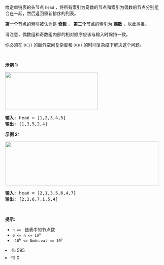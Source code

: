 <p>给定单链表的头节点&nbsp;<code>head</code>&nbsp;，将所有索引为奇数的节点和索引为偶数的节点分别组合在一起，然后返回重新排序的列表。</p>

<p><strong>第一个</strong>节点的索引被认为是 <strong>奇数</strong> ， <strong>第二个</strong>节点的索引为&nbsp;<strong>偶数</strong> ，以此类推。</p>

<p>请注意，偶数组和奇数组内部的相对顺序应该与输入时保持一致。</p>

<p>你必须在&nbsp;<code>O(1)</code>&nbsp;的额外空间复杂度和&nbsp;<code>O(n)</code>&nbsp;的时间复杂度下解决这个问题。</p>

<p>&nbsp;</p>

<p><strong>示例 1:</strong></p>

<p><img src="https://assets.leetcode.com/uploads/2021/03/10/oddeven-linked-list.jpg" style="height: 123px; width: 300px;" /></p>

<pre>
<strong>输入: </strong>head = [1,2,3,4,5]
<strong>输出:</strong>&nbsp;[1,3,5,2,4]</pre>

<p><strong>示例 2:</strong></p>

<p><img src="https://assets.leetcode.com/uploads/2021/03/10/oddeven2-linked-list.jpg" style="height: 142px; width: 500px;" /></p>

<pre>
<strong>输入:</strong> head = [2,1,3,5,6,4,7]
<strong>输出:</strong> [2,3,6,7,1,5,4]</pre>

<p>&nbsp;</p>

<p><strong>提示:</strong></p>

<ul>
	<li><code>n ==&nbsp;</code> 链表中的节点数</li>
	<li><code>0 &lt;= n &lt;= 10<sup>4</sup></code></li>
	<li><code>-10<sup>6</sup>&nbsp;&lt;= Node.val &lt;= 10<sup>6</sup></code></li>
</ul>
<div><li>👍 595</li><li>👎 0</li></div>